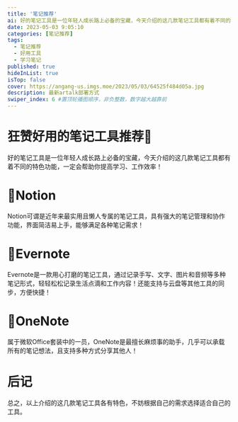 ```yaml
---
title: '笔记推荐'
ai: 好的笔记工具是一位年轻人成长路上必备的宝藏，今天介绍的这几款笔记工具都有着不同的特色功能，一定会帮助你提高学习、工作效率！
date: 2023-05-03 9:05:10
categories: [笔记推荐]
tags: 
  - 笔记推荐
  - 好用工具 
  - 学习笔记
published: true
hideInList: true
isTop: false
cover: https://angang-us.imgs.moe/2023/05/03/64525f484d05a.jpg
description: 最新artalk部署方式
swiper_index: 6 #置顶轮播图顺序，非负整数，数字越大越靠前
---
```

# 狂赞好用的笔记工具推荐💖
好的笔记工具是一位年轻人成长路上必备的宝藏，今天介绍的这几款笔记工具都有着不同的特色功能，一定会帮助你提高学习、工作效率！

# 🔹Notion
Notion可谓是近年来最实用且懒人专属的笔记工具，具有强大的笔记管理和协作功能，界面简洁易上手，能够满足各种笔记需求！

# 🔹Evernote
Evernote是一款用心打磨的笔记工具，通过记录手写、文字、图片和音频等多种笔记形式，轻轻松松记录生活点滴和工作内容！还能支持与云盘等其他工具的同步，方便快捷！

# 🔹OneNote
属于微软Office套装中的一员，OneNote是最擅长麻烦事的助手，几乎可以承载所有的笔记想法，且支持多种方式分享其他人！

# 后记
总之，以上介绍的这几款笔记工具各有特色，不妨根据自己的需求选择适合自己的工具。
